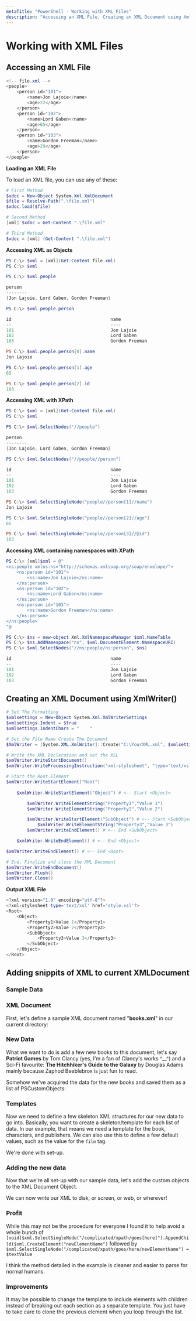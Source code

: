 ```yaml
---
metaTitle: "PowerShell - Working with XML Files"
description: "Accessing an XML File, Creating an XML Document using XmlWriter(), Adding snippits of XML to current XMLDocument"
---
```


# Working with XML Files



## Accessing an XML File


```powershell
<!-- file.xml -->
<people>
    <person id="101">
        <name>Jon Lajoie</name>
        <age>22</age>
    </person>
    <person id="102">
        <name>Lord Gaben</name>
        <age>65</age>
    </person>
    <person id="103">
        <name>Gordon Freeman</name>
        <age>29</age>
    </person>
</people>

```

****Loading an XML File****

To load an XML file, you can use any of these:

```powershell
# First Method
$xdoc = New-Object System.Xml.XmlDocument
$file = Resolve-Path(".\file.xml")
$xdoc.load($file)

# Second Method
[xml] $xdoc = Get-Content ".\file.xml"

# Third Method
$xdoc = [xml] (Get-Content ".\file.xml")

```

****Accessing XML as Objects****

```powershell
PS C:\> $xml = [xml](Get-Content file.xml)
PS C:\> $xml

PS C:\> $xml.people

person
--------
{Jon Lajoie, Lord Gaben, Gordon Freeman}

PS C:\> $xml.people.person

id                                      name                                    age
--                                      ----                                    ---
101                                     Jon Lajoie                              22
102                                     Lord Gaben                              65
103                                     Gordon Freeman                          29

PS C:\> $xml.people.person[0].name
Jon Lajoie

PS C:\> $xml.people.person[1].age
65

PS C:\> $xml.people.person[2].id
103

```

****Accessing XML with XPath****

```powershell
PS C:\> $xml = [xml](Get-Content file.xml)
PS C:\> $xml

PS C:\> $xml.SelectNodes("//people")

person
--------
{Jon Lajoie, Lord Gaben, Gordon Freeman}

PS C:\> $xml.SelectNodes("//people//person")

id                                      name                                    age
--                                      ----                                    ---
101                                     Jon Lajoie                              22
102                                     Lord Gaben                              65
103                                     Gordon Freeman                          29

PS C:\> $xml.SelectSingleNode("people//person[1]//name")
Jon Lajoie

PS C:\> $xml.SelectSingleNode("people//person[2]//age")
65

PS C:\> $xml.SelectSingleNode("people//person[3]//@id")
103

```

****Accessing XML containing namespaces with XPath****

```powershell
PS C:\> [xml]$xml = @"
<ns:people xmlns:ns="http://schemas.xmlsoap.org/soap/envelope/">
    <ns:person id="101">
        <ns:name>Jon Lajoie</ns:name>
    </ns:person>
    <ns:person id="102">
        <ns:name>Lord Gaben</ns:name>
    </ns:person>
    <ns:person id="103">
        <ns:name>Gordon Freeman</ns:name>
    </ns:person>
</ns:people>
"@

PS C:\> $ns = new-object Xml.XmlNamespaceManager $xml.NameTable
PS C:\> $ns.AddNamespace("ns", $xml.DocumentElement.NamespaceURI)
PS C:\> $xml.SelectNodes("//ns:people/ns:person", $ns)

id                                      name
--                                      ----
101                                     Jon Lajoie
102                                     Lord Gaben
103                                     Gordon Freeman

```



## Creating an XML Document using XmlWriter()


```powershell
# Set The Formatting
$xmlsettings = New-Object System.Xml.XmlWriterSettings
$xmlsettings.Indent = $true
$xmlsettings.IndentChars = "    "

# Set the File Name Create The Document
$XmlWriter = [System.XML.XmlWriter]::Create("C:\YourXML.xml", $xmlsettings)

# Write the XML Decleration and set the XSL
$xmlWriter.WriteStartDocument()
$xmlWriter.WriteProcessingInstruction("xml-stylesheet", "type='text/xsl' href='style.xsl'")

# Start the Root Element
$xmlWriter.WriteStartElement("Root")
  
    $xmlWriter.WriteStartElement("Object") # <-- Start <Object>

        $xmlWriter.WriteElementString("Property1","Value 1")
        $xmlWriter.WriteElementString("Property2","Value 2")

        $xmlWriter.WriteStartElement("SubObject") # <-- Start <SubObject> 
            $xmlWriter.WriteElementString("Property3","Value 3")
        $xmlWriter.WriteEndElement() # <-- End <SubObject>

    $xmlWriter.WriteEndElement() # <-- End <Object>

$xmlWriter.WriteEndElement() # <-- End <Root> 

# End, Finalize and close the XML Document
$xmlWriter.WriteEndDocument()
$xmlWriter.Flush()
$xmlWriter.Close()

```

**Output XML File**

```powershell
<?xml version="1.0" encoding="utf-8"?>
<?xml-stylesheet type='text/xsl' href='style.xsl'?>
<Root>
    <Object>
        <Property1>Value 1</Property1>
        <Property2>Value 2</Property2>
        <SubObject>
            <Property3>Value 3</Property3>
        </SubObject>
    </Object>
</Root>

```



## Adding snippits of XML to current XMLDocument


### Sample Data

### XML Document

First, let's define a sample XML document named "**books.xml**" in our current directory:

### New Data

What we want to do is add a few new books to this document, let's say **Patriot Games** by Tom Clancy (yes, I'm a fan of Clancy's works ^__^) and a Sci-Fi favourite: **The Hitchhiker's Guide to the Galaxy** by Douglas Adams mainly because Zaphod Beeblebrox is just fun to read.

Somehow we've acquired the data for the new books and saved them as a list of PSCustomObjects:

### Templates

Now we need to define a few skeleton XML structures for our new data to go into.  Basically, you want to create a skeleton/template for each list of data.  In our example, that means we need a template for the book, characters, and publishers.  We can also use this to define a few default values, such as the value for the `film` tag.

We're done with set-up.

### Adding the new data

Now that we're all set-up with our sample data, let's add the custom objects to the XML Document Object.

We can now write our XML to disk, or screen, or web, or wherever!

### Profit

While this may not be the procedure for everyone I found it to help avoid a whole bunch of `[void]$xml.SelectSingleNode("/complicated/xpath/goes[here]").AppendChild($xml.CreateElement("newElementName")` followed by `$xml.SelectSingleNode("/complicated/xpath/goes/here/newElementName") = $textValue`

I think the method detailed in the example is cleaner and easier to parse for normal humans.

### Improvements

It may be possible to change the template to include elements with children instead of breaking out each section as a separate template.  You just have to take care to clone the previous element when you loop through the list.

